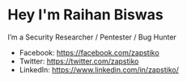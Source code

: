 # Hey I'm Raihan Biswas 
I’m a Security Researcher / Pentester / Bug Hunter

* Facebook: https://facebook.com/zapstiko 
* Twitter: https://twitter.com/zapstiko
* LinkedIn: https://www.linkedin.com/in/zapstiko/
